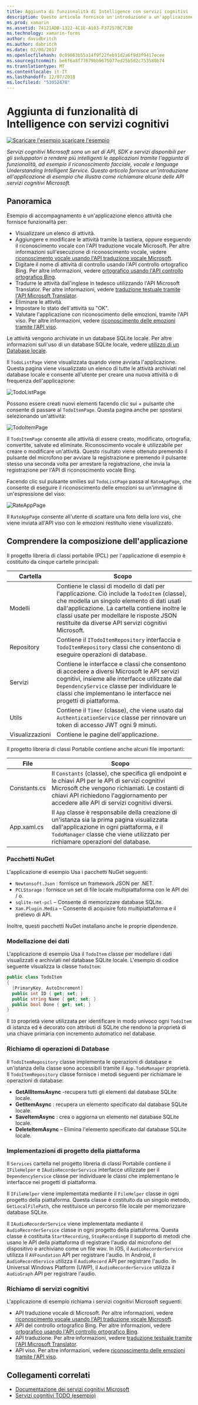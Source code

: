 ```yaml
---
title: Aggiunta di funzionalità di Intelligence con servizi cognitivi
description: Questo articolo fornisce un'introduzione a un'applicazione di esempio che illustra come richiamare alcune delle API servizi cognitivi Microsoft.
ms.prod: xamarin
ms.assetid: 74121ADB-1322-4C1E-A103-F37257BC7CB0
ms.technology: xamarin-forms
author: davidbritch
ms.author: dabritch
ms.date: 02/08/2017
ms.openlocfilehash: 0c09063b55a14f9f22feb91d2a6f9d3f9417ecee
ms.sourcegitcommit: be6f6a8f77679bb9675077ed25b5d2c753580b74
ms.translationtype: MT
ms.contentlocale: it-IT
ms.lasthandoff: 12/07/2018
ms.locfileid: "53052478"
---
```

# <a name="adding-intelligence-with-cognitive-services"></a>Aggiunta di funzionalità di Intelligence con servizi cognitivi

[![Scaricare l'esempio](~/media/shared/download.png) scaricare l'esempio](https://developer.xamarin.com/samples/xamarin-forms/WebServices/TodoCognitiveServices/)

_Servizi cognitivi Microsoft sono un set di API, SDK e servizi disponibili per gli sviluppatori a rendere più intelligenti le applicazioni tramite l'aggiunta di funzionalità, ad esempio il riconoscimento facciale, vocale e language Understanding Intelligent Service. Questo articolo fornisce un'introduzione all'applicazione di esempio che illustra come richiamare alcune delle API servizi cognitivi Microsoft._

## <a name="overview"></a>Panoramica

Esempio di accompagnamento è un'applicazione elenco attività che fornisce funzionalità per:

- Visualizzare un elenco di attività.
- Aggiungere e modificare le attività tramite la tastiera, oppure eseguendo il riconoscimento vocale con l'API traduzione vocale Microsoft. Per altre informazioni sull'esecuzione di riconoscimento vocale, vedere [riconoscimento vocale usando l'API traduzione vocale Microsoft](speech-recognition.md).
- Digitare il nome di attività di controllo usando l'API controllo ortografico Bing. Per altre informazioni, vedere [ortografico usando l'API controllo ortografico Bing](spell-check.md).
- Tradurre le attività dall'inglese in tedesco utilizzando l'API Microsoft Translator. Per altre informazioni, vedere [traduzione testuale tramite l'API Microsoft Translator](text-translation.md).
- Eliminare le attività.
- Impostare lo stato dell'attività su "OK".
- Valutare l'applicazione con riconoscimento delle emozioni, tramite l'API viso. Per altre informazioni, vedere [riconoscimento delle emozioni tramite l'API viso](emotion-recognition.md).

Le attività vengono archiviate in un database SQLite locale. Per altre informazioni sull'uso di un database SQLite locale, vedere [utilizzo di un Database locale](~/xamarin-forms/app-fundamentals/databases.md).

Il `TodoListPage` viene visualizzata quando viene avviata l'applicazione. Questa pagina viene visualizzato un elenco di tutte le attività archiviati nel database locale e consente all'utente per creare una nuova attività o di frequenza dell'applicazione:

![](images/sample-application-1.png "TodoListPage")

Possono essere creati nuovi elementi facendo clic sui *+* pulsante che consente di passare al `TodoItemPage`. Questa pagina anche per spostarsi selezionando un'attività:

![](images/sample-application-2.png "TodoItemPage")

Il `TodoItemPage` consente alle attività di essere creato, modificato, ortografia, convertite, salvate ed eliminate. Riconoscimento vocale è utilizzabile per creare o modificare un'attività. Questo risultato viene ottenuto premendo il pulsante del microfono per avviare la registrazione e premendo il pulsante stesso una seconda volta per arrestare la registrazione, che invia la registrazione per l'API di riconoscimento vocale Bing.

Facendo clic sul pulsante smilies sul `TodoListPage` passa al `RateAppPage`, che consente di eseguire il riconoscimento delle emozioni su un'immagine di un'espressione del viso:

![](images/sample-application-3.png "RateAppPage")

Il `RateAppPage` consente all'utente di scattare una foto della loro visi, che viene inviata all'API viso con le emozioni restituito viene visualizzato.

## <a name="understanding-the-application-anatomy"></a>Comprendere la composizione dell'applicazione

Il progetto libreria di classi portabile (PCL) per l'applicazione di esempio è costituito da cinque cartelle principali:

|Cartella|Scopo|
|--- |--- |
|Modelli|Contiene le classi di modello di dati per l'applicazione. Ciò include la `TodoItem` (classe), che modella un singolo elemento di dati usati dall'applicazione. La cartella contiene inoltre le classi usate per modellare le risposte JSON restituite da diverse API servizi cognitivi Microsoft.|
|Repository|Contiene il `ITodoItemRepository` interfaccia e `TodoItemRepository` classi che consentono di eseguire operazioni di database.|
|Servizi|Contiene le interfacce e classi che consentono di accedere a diversi Microsoft le API servizi cognitivi, insieme alle interfacce utilizzate dal `DependencyService` classe per individuare le classi che implementano le interfacce nei progetti di piattaforma.|
|Utils|Contiene il `Timer` (classe), che viene usato dal `AuthenticationService` classe per rinnovare un token di accesso JWT ogni 9 minuti.|
|Visualizzazioni|Contiene le pagine dell'applicazione.|

Il progetto libreria di classi Portabile contiene anche alcuni file importanti:

|File|Scopo|
|--- |--- |
|Constants.cs|Il `Constants` (classe), che specifica gli endpoint e le chiavi API per le API di servizi cognitivi Microsoft che vengono richiamati. Le costanti di chiavi API richiedono l'aggiornamento per accedere alle API di servizi cognitivi diversi.|
|App.xaml.cs|Il `App` classe è responsabile della creazione di un'istanza sia la prima pagina visualizzata dall'applicazione in ogni piattaforma, e il `TodoManager` classe che viene utilizzato per richiamare operazioni del database.|

### <a name="nuget-packages"></a>Pacchetti NuGet

L'applicazione di esempio Usa i pacchetti NuGet seguenti:

- `Newtonsoft.Json` : fornisce un framework JSON per .NET.
- `PCLStorage` : fornisce un set di file locale multipiattaforma con le API dei / o.
- `sqlite-net-pcl` – Consente di memorizzare database SQLite.
- `Xam.Plugin.Media` – Consente di acquisire foto multipiattaforma e il prelievo di API.

Inoltre, questi pacchetti NuGet installano anche le proprie dipendenze.

### <a name="modeling-the-data"></a>Modellazione dei dati

L'applicazione di esempio Usa il `TodoItem` classe per modellare i dati visualizzati e archiviati nel database SQLite locale. L'esempio di codice seguente visualizza la classe `TodoItem`:

```csharp
public class TodoItem
{
  [PrimaryKey, AutoIncrement]
  public int ID { get; set; }
  public string Name { get; set; }
  public bool Done { get; set; }
}
```

Il `ID` proprietà viene utilizzata per identificare in modo univoco ogni `TodoItem` di istanza ed è decorato con attributi di SQLite che rendono la proprietà di una chiave primaria con incremento automatico nel database.

### <a name="invoking-database-operations"></a>Richiamo di operazioni di Database

Il `TodoItemRepository` classe implementa le operazioni di database e un'istanza della classe sono accessibili tramite il `App.TodoManager` proprietà. Il `TodoItemRepository` classe fornisce i metodi seguenti per richiamare le operazioni di database:

- **GetAllItemsAsync** -recupera tutti gli elementi dal database SQLite locale.
- **GetItemAsync** : recupera un elemento specificato dal database SQLite locale.
- **SaveItemAsync** : crea o aggiorna un elemento nel database SQLite locale.
- **DeleteItemAsync** – Elimina l'elemento specificato dal database SQLite locale.

### <a name="platform-project-implementations"></a>Implementazioni di progetto della piattaforma

Il `Services` cartella nel progetto libreria di classi Portabile contiene il `IFileHelper` e `IAudioRecorderService` interfacce utilizzate per il `DependencyService` classe per individuare le classi che implementano le interfacce nei progetti di piattaforma.

Il `IFileHelper` viene implementata mediante il `FileHelper` classe in ogni progetto della piattaforma. Questa classe è costituito da un singolo metodo, `GetLocalFilePath`, che restituisce un percorso file locale per memorizzare database SQLite.

Il `IAudioRecorderService` viene implementata mediante il `AudioRecorderService` classe in ogni progetto della piattaforma. Questa classe è costituita `StartRecording`, `StopRecording`e il supporto di metodi che usano le API della piattaforma di registrare l'audio dal microfono del dispositivo e archiviano come un file wav. In iOS, il `AudioRecorderService` utilizza il `AVFoundation` API per registrare l'audio. In Android, il `AudioRecordService` utilizza il `AudioRecord` API per registrare l'audio. In Universal Windows Platform (UWP), il `AudioRecorderService` utilizza il `AudioGraph` API per registrare l'audio.

### <a name="invoking-cognitive-services"></a>Richiamo di servizi cognitivi

L'applicazione di esempio richiama i servizi cognitivi Microsoft seguenti:

- API traduzione vocale di Microsoft. Per altre informazioni, vedere [riconoscimento vocale usando l'API traduzione vocale Microsoft](speech-recognition.md).
- API del controllo ortografico Bing. Per altre informazioni, vedere [ortografico usando l'API controllo ortografico Bing](spell-check.md).
- API traduzione. Per altre informazioni, vedere [traduzione testuale tramite l'API Microsoft Translator](text-translation.md).
- API viso. Per altre informazioni, vedere [riconoscimento delle emozioni tramite l'API viso](emotion-recognition.md).

## <a name="related-links"></a>Collegamenti correlati

- [Documentazione dei servizi cognitivi Microsoft](https://www.microsoft.com/cognitive-services/documentation)
- [Servizi cognitivi TODO (esempio)](https://developer.xamarin.com/samples/xamarin-forms/WebServices/TodoCognitiveServices/)
